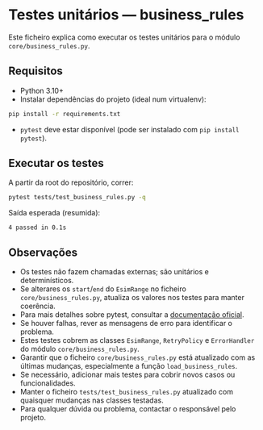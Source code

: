 # Testes unitários — business_rules

Este ficheiro explica como executar os testes unitários para o módulo `core/business_rules.py`.

## Requisitos

* Python 3.10+
* Instalar dependências do projeto (ideal num virtualenv):

```bash
pip install -r requirements.txt
```

* `pytest` deve estar disponível (pode ser instalado com `pip install pytest`).

## Executar os testes

A partir da root do repositório, correr:

```bash
pytest tests/test_business_rules.py -q
```

Saída esperada (resumida):

```
4 passed in 0.1s
```

## Observações

* Os testes não fazem chamadas externas; são unitários e determinísticos.
* Se alterares os `start`/`end` do `EsimRange` no ficheiro `core/business_rules.py`, atualiza os valores nos testes para manter coerência.
* Para mais detalhes sobre pytest, consultar a [documentação oficial](https://docs.pytest.org/en/stable/).
* Se houver falhas, rever as mensagens de erro para identificar o problema.
* Estes testes cobrem as classes `EsimRange`, `RetryPolicy` e `ErrorHandler` do módulo `core/business_rules.py`.
* Garantir que o ficheiro `core/business_rules.py` está atualizado com as últimas mudanças, especialmente a função `load_business_rules`.
* Se necessário, adicionar mais testes para cobrir novos casos ou funcionalidades.
* Manter o ficheiro `tests/test_business_rules.py` atualizado com quaisquer mudanças nas classes testadas.
* Para qualquer dúvida ou problema, contactar o responsável pelo projeto.
